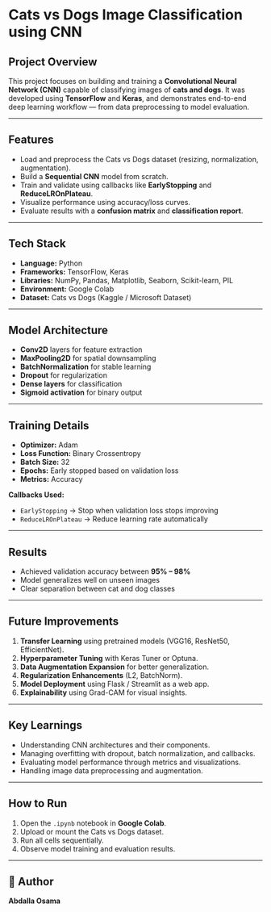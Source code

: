 
#  Cats vs Dogs Image Classification using CNN

##  Project Overview
This project focuses on building and training a **Convolutional Neural Network (CNN)** capable of classifying images of **cats and dogs**. It was developed using **TensorFlow** and **Keras**, and demonstrates end-to-end deep learning workflow — from data preprocessing to model evaluation.

---

##  Features
- Load and preprocess the Cats vs Dogs dataset (resizing, normalization, augmentation).
- Build a **Sequential CNN** model from scratch.
- Train and validate using callbacks like **EarlyStopping** and **ReduceLROnPlateau**.
- Visualize performance using accuracy/loss curves.
- Evaluate results with a **confusion matrix** and **classification report**.

---

##  Tech Stack
- **Language:** Python  
- **Frameworks:** TensorFlow, Keras  
- **Libraries:** NumPy, Pandas, Matplotlib, Seaborn, Scikit-learn, PIL  
- **Environment:** Google Colab  
- **Dataset:** Cats vs Dogs (Kaggle / Microsoft Dataset)

---

##  Model Architecture
- **Conv2D** layers for feature extraction  
- **MaxPooling2D** for spatial downsampling  
- **BatchNormalization** for stable learning  
- **Dropout** for regularization  
- **Dense layers** for classification  
- **Sigmoid activation** for binary output

---

##  Training Details
- **Optimizer:** Adam  
- **Loss Function:** Binary Crossentropy  
- **Batch Size:** 32  
- **Epochs:** Early stopped based on validation loss  
- **Metrics:** Accuracy  

**Callbacks Used:**  
- `EarlyStopping` → Stop when validation loss stops improving  
- `ReduceLROnPlateau` → Reduce learning rate automatically

---

##  Results
- Achieved validation accuracy between **95% – 98%**
- Model generalizes well on unseen images
- Clear separation between cat and dog classes

---

##  Future Improvements
1. **Transfer Learning** using pretrained models (VGG16, ResNet50, EfficientNet).  
2. **Hyperparameter Tuning** with Keras Tuner or Optuna.  
3. **Data Augmentation Expansion** for better generalization.  
4. **Regularization Enhancements** (L2, BatchNorm).  
5. **Model Deployment** using Flask / Streamlit as a web app.  
6. **Explainability** using Grad-CAM for visual insights.

---

##  Key Learnings
- Understanding CNN architectures and their components.  
- Managing overfitting with dropout, batch normalization, and callbacks.  
- Evaluating model performance through metrics and visualizations.  
- Handling image data preprocessing and augmentation.  

---

## How to Run
1. Open the `.ipynb` notebook in **Google Colab**.  
2. Upload or mount the Cats vs Dogs dataset.  
3. Run all cells sequentially.  
4. Observe model training and evaluation results.

---

## 👤 Author
**Abdalla Osama**  

